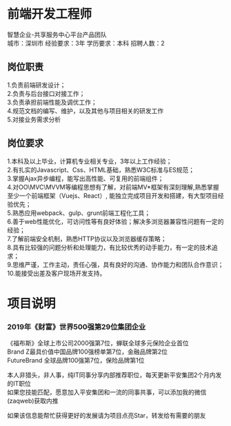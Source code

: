 # 前端开发工程师
智慧企业-共享服务中心平台产品团队  
城市：深圳市 经验要求：3年 学历要求：本科  招聘人数：2

## 岗位职责
1.负责前端研发设计；   
2.负责与后台接口对接工作；   
3.负责承担前端性能及调优工作；   
4.规范文档的编写、维护，以及其他与项目相关的研发工作   
5.对接业务需求分析

## 岗位要求
1.本科及以上毕业，计算机专业相关专业，3年以上工作经验；   
2.有扎实的Javascript、Css、HTML基础，熟悉W3C标准与ES规范；   
3.掌握Ajax异步编程，能写出高性能、可复用的前端组件；   
4.对OO\MVC\MVVM等编程思想有了解，对前端MV*框架有深刻理解,熟悉掌握至少一个前端框架（Vuejs、React）, 能独立完成项目开发和搭建，有大型项目经验优先；   
5.熟悉应用webpack、gulp、grunt前端工程化工具；   
6.善于web性能优化，可访问性等有良好体验；解决多浏览器兼容性问题有一定的经验；   
7.了解前端安全机制，熟悉HTTP协议以及浏览器缓存策略；   
8.具有比较强的问题分析和处理能力，有比较优秀的动手能力，有一定的技术追求；   
9.思维严谨，工作主动，责任心强，具有良好的沟通、协作能力和团队合作意识；   
10.能接受出差及客户现场开发支持。

# 项目说明

### 2019年《财富》世界500强第29位集团企业
《福布斯》全球上市公司2000强第7位，蝉联全球多元保险企业首位  
Brand Z最具价值中国品牌100强榜单第7位，金融品牌第2位  
FutureBrand 全球品牌100强第7位，保险品牌第1位

本人非猎头，非人事，纯IT同事分享内部推荐职位，每天更新平安集团2个月内发的IT职位  
如果您技能匹配，愿意加入平安集团和一流的同事共事，可以添加我的微信(zaqweb)获取内推 

如果该信息能帮忙获得更好的发展请为项目点亮Star，转发给有需要的朋友




